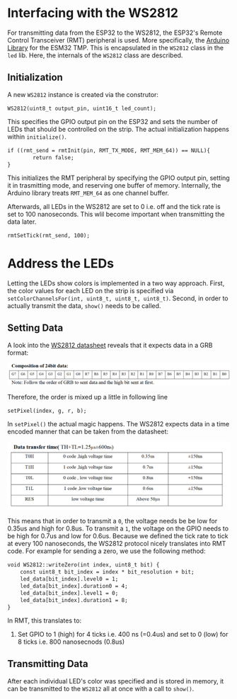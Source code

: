 # Interfacing with the WS2812
For transmitting data from the ESP32 to the WS2812, the ESP32's Remote Control Transceiver (RMT) peripheral is used. More specifically, the [Arduino Library](https://docs.espressif.com/projects/arduino-esp32/en/latest/api/rmt.html) for the ESM32 TMP. This is encapsulated in the `WS2812` class in the `led` lib. Here, the internals of the `WS2812` class are described.

## Initialization
A new `WS2812` instance is created via the construtor:

```
WS2812(uint8_t output_pin, uint16_t led_count);
```

This specifies the GPIO output pin on the ESP32 and sets the number of LEDs that should be controlled on the strip. The actual initialization happens within `initialize()`.

```
if ((rmt_send = rmtInit(pin, RMT_TX_MODE, RMT_MEM_64)) == NULL){
		return false;
}
```

This initializes the RMT peripheral by specifying the GPIO output pin, setting it in trasmitting mode, and reserving one buffer of memory. Internally, the Arduino library treats `RMT_MEM_64` as one channel buffer.

Afterwards, all LEDs in the WS2812 are set to 0 i.e. off and the tick rate is set to 100 nanoseconds. This wlil become important when transmitting the data later.

```
rmtSetTick(rmt_send, 100);
```

# Address the LEDs
Letting the LEDs show colors is implemented in a two way approach. First, the color values for each LED on the strip is specified via `setColorChannelsFor(int, uint8_t, uint8_t, uint8_t)`. Second, in order to actually transmit the data, `show()` needs to be called.

## Setting Data
A look into the [WS2812 datasheet](https://cdn-shop.adafruit.com/datasheets/WS2812.pdf) reveals that it expects data in a GRB format:

![GRB](img/WS2812_GRB.png)

Therefore, the order is mixed up a little in following line

```
setPixel(index, g, r, b);
```

In `setPixel()` the actual magic happens. The WS2812 expects data in a time encoded manner that can be taken from the datasheet:

![WS2812 Timing](img/WS2812_timing.png)

This means that in order to transmit a `0`, the voltage needs be be low for 0.35us and high for 0.8us. To transmit a `1`, the voltage on the GPIO needs to be high for 0.7us and low for 0.6us. Because we defined the tick rate to tick at every 100 nanoseconds, the WS2812 protocol nicely translates into RMT code. For example for sending a zero, we use the following method:

```
void WS2812::writeZero(int index, uint8_t bit) {
	const uint8_t bit_index = index * bit_resolution + bit; 
	led_data[bit_index].level0 = 1;
	led_data[bit_index].duration0 = 4;
	led_data[bit_index].level1 = 0;
	led_data[bit_index].duration1 = 8;
}
```

In RMT, this translates to:
1. Set GPIO to 1 (high) for 4 ticks i.e. 400 ns (=0.4us) and set to 0 (low) for 8 ticks i.e. 800 nanosecnods (0.8us)

## Transmitting Data
After each individual LED's color was specified and is stored in memory, it can be transmitted to the `WS2812` all at once with a call to `show()`.

